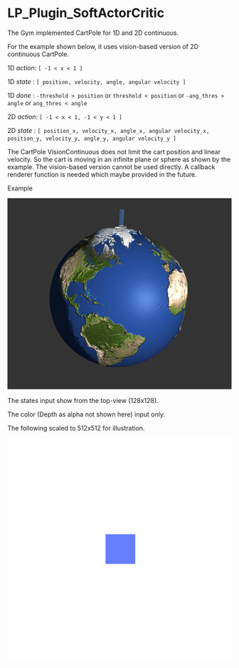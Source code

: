 # LP_Plugin_SoftActorCritic

The Gym implemented CartPole for 1D and 2D continuous.

For the example shown below, it uses vision-based version of 2D continuous CartPole.

1D _action_: `[ -1 < x < 1 ]`

1D _state_ : `[ position, velocity, angle, angular velocity ]`

1D _done_ : `-threshold > position` or `threshold < position` or `-ang_thres > angle` or `ang_thres < angle`

2D _action_: `[ -1 < x < 1, -1 < y < 1 ]`

2D _state_ : `[ position_x, velocity_x, angle_x, angular velocity_x, position_y, velocity_y, angle_y, angular velocity_y ]`

The CartPole VisionContinuous does not limit the cart position and linear velocity. So the cart is moving in an infinite plane or sphere as shown by the example.
The vision-based version cannot be used directly. A callback renderer function is needed which maybe provided in the future.

Example


![Demo](global.gif)

The states input show from the top-view (128x128). 

The color (Depth as alpha not shown here) input only.

The following scaled to 512x512 for illustration.


![State/Features seen by the AI](features_in.gif)
